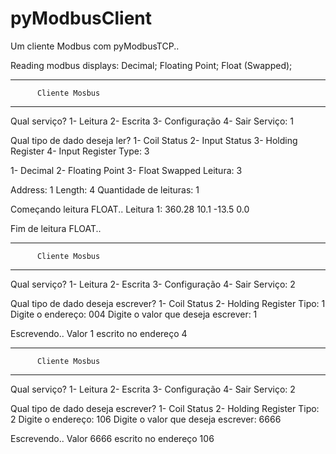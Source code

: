 # pyModbusClient
 Um cliente Modbus com pyModbusTCP..


Reading modbus displays:
Decimal;
Floating Point;
Float (Swapped);


----------------------------------
          Cliente Mosbus
----------------------------------
Qual serviço?
1- Leitura
2- Escrita
3- Configuração
4- Sair
Serviço: 1

Qual tipo de dado deseja ler?
1- Coil Status
2- Input Status
3- Holding Register
4- Input Register
Type: 3

1- Decimal
2- Floating Point
3- Float Swapped
Leitura: 3

Address: 1
Length: 4
Quantidade de leituras: 1

Começando leitura FLOAT..
Leitura 1:
360.28
10.1
-13.5
0.0

Fim de leitura FLOAT..

----------------------------------
          Cliente Mosbus
----------------------------------
Qual serviço?
1- Leitura
2- Escrita
3- Configuração
4- Sair
Serviço: 2

Qual tipo de dado deseja escrever?
1- Coil Status
2- Holding Register
Tipo: 1
Digite o endereço: 004
Digite o valor que deseja escrever: 1

Escrevendo..
Valor 1 escrito no endereço 4

----------------------------------
          Cliente Mosbus
----------------------------------
Qual serviço?
1- Leitura
2- Escrita
3- Configuração
4- Sair
Serviço: 2

Qual tipo de dado deseja escrever?
1- Coil Status
2- Holding Register
Tipo: 2
Digite o endereço: 106
Digite o valor que deseja escrever: 6666

Escrevendo..
Valor 6666 escrito no endereço 106
